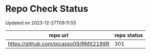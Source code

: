 # Repo Check Status

Updated on 2023-12-27T09:11:55

| repo url | repo status |
| -------- | -------- | 
|  https://github.com/picasso09/RMX2189R |  301 |
